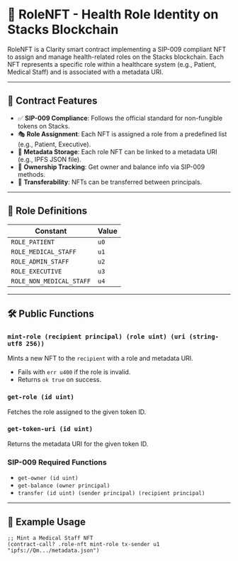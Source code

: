 # 🧬 RoleNFT - Health Role Identity on Stacks Blockchain

RoleNFT is a Clarity smart contract implementing a SIP-009 compliant NFT to assign and manage health-related roles on the Stacks blockchain. Each NFT represents a specific role within a healthcare system (e.g., Patient, Medical Staff) and is associated with a metadata URI.

---

## 📜 Contract Features

- ✅ **SIP-009 Compliance**: Follows the official standard for non-fungible tokens on Stacks.
- 🎭 **Role Assignment**: Each NFT is assigned a role from a predefined list (e.g., Patient, Executive).
- 🧾 **Metadata Storage**: Each role NFT can be linked to a metadata URI (e.g., IPFS JSON file).
- 👥 **Ownership Tracking**: Get owner and balance info via SIP-009 methods.
- 🔁 **Transferability**: NFTs can be transferred between principals.

---

## 🧱 Role Definitions

| Constant                 | Value |
| ------------------------ | ----- |
| `ROLE_PATIENT`           | `u0`  |
| `ROLE_MEDICAL_STAFF`     | `u1`  |
| `ROLE_ADMIN_STAFF`       | `u2`  |
| `ROLE_EXECUTIVE`         | `u3`  |
| `ROLE_NON_MEDICAL_STAFF` | `u4`  |

---

## 🛠️ Public Functions

### `mint-role (recipient principal) (role uint) (uri (string-utf8 256))`

Mints a new NFT to the `recipient` with a role and metadata URI.

- Fails with `err u400` if the role is invalid.
- Returns `ok true` on success.

### `get-role (id uint)`

Fetches the role assigned to the given token ID.

### `get-token-uri (id uint)`

Returns the metadata URI for the given token ID.

### SIP-009 Required Functions

- `get-owner (id uint)`
- `get-balance (owner principal)`
- `transfer (id uint) (sender principal) (recipient principal)`

---

## 🚀 Example Usage

```clarity
;; Mint a Medical Staff NFT
(contract-call? .role-nft mint-role tx-sender u1 "ipfs://Qm.../metadata.json")
```
